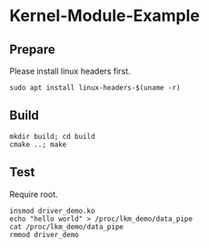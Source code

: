 # Kernel-Module-Example
## Prepare
Please install linux headers first.
```sh=
sudo apt install linux-headers-$(uname -r)
```
## Build
```sh=
mkdir build; cd build
cmake ..; make
```
## Test
Require root.
```sh=
insmod driver_demo.ko
echo "hello world" > /proc/lkm_demo/data_pipe
cat /proc/lkm_demo/data_pipe
rmmod driver_demo
```
